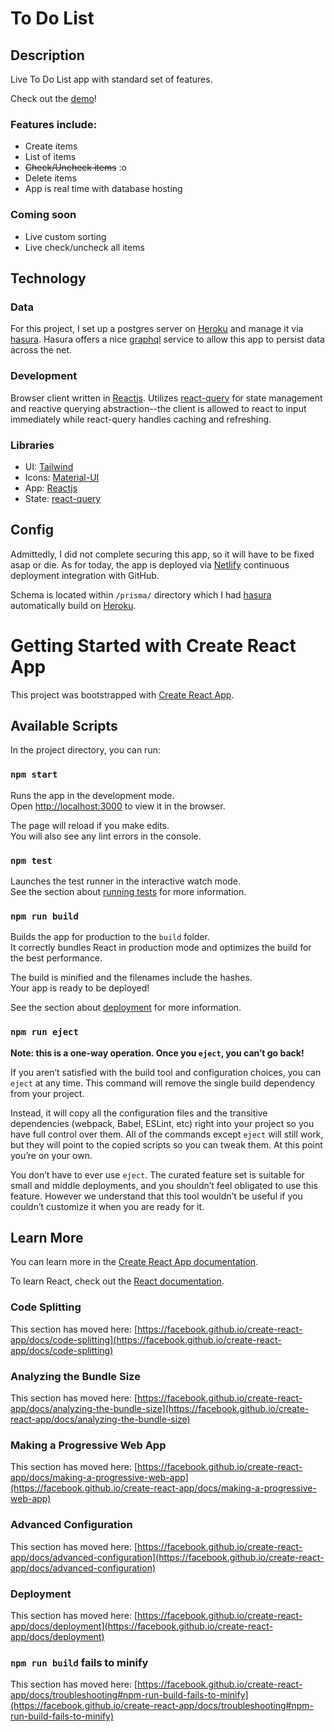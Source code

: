 
# To Do List

## Description
Live To Do List app with standard set of features. 

Check out the [demo](https://yatodola.netlify.app/)!

### Features include: 
* Create items
* List of items
* ~~Check/Uncheck items~~ :o
* Delete items
* App is real time with database hosting

### Coming soon
* Live custom sorting 
* Live check/uncheck all items

## Technology

### Data
For this project, I set up a postgres server on [Heroku](https://heroku.com) and manage it via [hasura](https://hasura.io/). Hasura offers a nice [graphql](https://graphql.org/) service to allow this app to persist data across the net.

### Development
Browser client written in [Reactjs](https://reactjs.org). Utilizes [react-query](https://react-query.tanstack.com/) for state management and reactive querying abstraction--the client is allowed to react to input immediately while react-query handles caching and refreshing.

### Libraries
* UI: [Tailwind](https://tailwindcss.com/)
* Icons: [Material-UI](https://material-ui.com/components/material-icons/)
* App: [Reactjs](https://reactjs.org)
* State: [react-query](https://react-query.tanstack.com/)

## Config
Admittedly, I did not complete securing this app, so it will have to be fixed asap or die. As for today, the app is deployed via [Netlify](https://netlify.io) continuous deployment integration with GitHub.

Schema is located within `/prisma/` directory which I had [hasura](https://hasura.io/) automatically build on [Heroku](https://heroku.com).


















# Getting Started with Create React App

This project was bootstrapped with [Create React App](https://github.com/facebook/create-react-app).

## Available Scripts

In the project directory, you can run:

### `npm start`

Runs the app in the development mode.\
Open [http://localhost:3000](http://localhost:3000) to view it in the browser.

The page will reload if you make edits.\
You will also see any lint errors in the console.

### `npm test`

Launches the test runner in the interactive watch mode.\
See the section about [running tests](https://facebook.github.io/create-react-app/docs/running-tests) for more information.

### `npm run build`

Builds the app for production to the `build` folder.\
It correctly bundles React in production mode and optimizes the build for the best performance.

The build is minified and the filenames include the hashes.\
Your app is ready to be deployed!

See the section about [deployment](https://facebook.github.io/create-react-app/docs/deployment) for more information.

### `npm run eject`

**Note: this is a one-way operation. Once you `eject`, you can’t go back!**

If you aren’t satisfied with the build tool and configuration choices, you can `eject` at any time. This command will remove the single build dependency from your project.

Instead, it will copy all the configuration files and the transitive dependencies (webpack, Babel, ESLint, etc) right into your project so you have full control over them. All of the commands except `eject` will still work, but they will point to the copied scripts so you can tweak them. At this point you’re on your own.

You don’t have to ever use `eject`. The curated feature set is suitable for small and middle deployments, and you shouldn’t feel obligated to use this feature. However we understand that this tool wouldn’t be useful if you couldn’t customize it when you are ready for it.

## Learn More

You can learn more in the [Create React App documentation](https://facebook.github.io/create-react-app/docs/getting-started).

To learn React, check out the [React documentation](https://reactjs.org/).

### Code Splitting

This section has moved here: [https://facebook.github.io/create-react-app/docs/code-splitting](https://facebook.github.io/create-react-app/docs/code-splitting)

### Analyzing the Bundle Size

This section has moved here: [https://facebook.github.io/create-react-app/docs/analyzing-the-bundle-size](https://facebook.github.io/create-react-app/docs/analyzing-the-bundle-size)

### Making a Progressive Web App

This section has moved here: [https://facebook.github.io/create-react-app/docs/making-a-progressive-web-app](https://facebook.github.io/create-react-app/docs/making-a-progressive-web-app)

### Advanced Configuration

This section has moved here: [https://facebook.github.io/create-react-app/docs/advanced-configuration](https://facebook.github.io/create-react-app/docs/advanced-configuration)

### Deployment

This section has moved here: [https://facebook.github.io/create-react-app/docs/deployment](https://facebook.github.io/create-react-app/docs/deployment)

### `npm run build` fails to minify

This section has moved here: [https://facebook.github.io/create-react-app/docs/troubleshooting#npm-run-build-fails-to-minify](https://facebook.github.io/create-react-app/docs/troubleshooting#npm-run-build-fails-to-minify)
